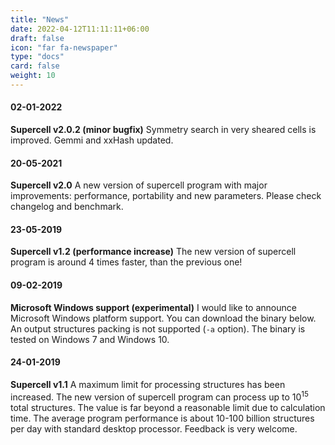 ```yaml
---
title: "News"
date: 2022-04-12T11:11:11+06:00
draft: false
icon: "far fa-newspaper"
type: "docs"
card: false
weight: 10
---
```


#### 02-01-2022 
**Supercell v2.0.2 (minor bugfix)** Symmetry search in very sheared cells is improved. Gemmi and xxHash updated.

#### 20-05-2021 
**Supercell v2.0** A new version of supercell program with major improvements: performance, portability and new parameters. Please check changelog and benchmark.
<!--more-->
#### 23-05-2019
**Supercell v1.2 (performance increase)** The new version of supercell program is around 4 times faster, than the previous one!
#### 09-02-2019
**Microsoft Windows support (experimental)** I would like to announce Microsoft Windows platform support. You can download the binary below. An output structures packing is not supported (`-a` option). The binary is tested on Windows 7 and Windows 10.

#### 24-01-2019 
**Supercell v1.1** A maximum limit for processing structures has been increased. The new version of supercell program can process up to 10<sup>15</sup> total structures. The value is far beyond a reasonable limit due to calculation time. The average program performance is about 10-100 billion structures per day with standard desktop processor. Feedback is very welcome.

